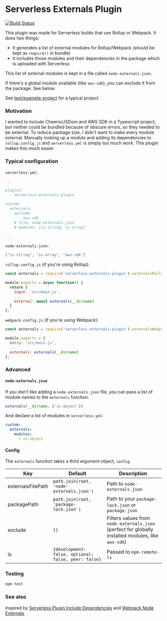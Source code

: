 # Serverless Externals Plugin

[![Build Status](https://travis-ci.org/hansottowirtz/serverless-externals-plugin.svg?branch=master)](https://travis-ci.org/hansottowirtz/serverless-externals-plugin)

This plugin was made for Serverless builds that use Rollup or Webpack. It does two things:

- It generates a list of external modules for Rollup/Webpack (should be kept as `require()` in bundle)
- It includes those modules and their dependencies in the package which is uploaded with Serverless.

This list of external modules is kept in a file called `node-externals.json`.

If there's a global module available (like `aws-sdk`), you can exclude it from the package. See below.

See [test/example-project](test/example-project) for a typical project.

### Motivation

I wanted to include Cheerio/JSDom and AWS SDK in a Typescript project, but neither could be bundled because of obscure errors, so they needed to be external. To reduce package size, I didn't want to make every module external. Manually looking up a module and adding its dependencies to `rollup.config.js` and `serverless.yml` is simply too much work. This plugin makes this much easier.

### Typical configuration

`serverless.yml`:
```yml
...

plugins:
  - serverless-externals-plugin

custom:
  externals:
    exclude:
      - aws-sdk
    # file: node-externals.json
    # modules: [is-string, is-array]

...
```

`node-externals.json`:
```json
["is-string", "is-array", "aws-sdk"]
```

`rollup.config.js` (if you're using Rollup):
```javascript
const externals = require('serverless-externals-plugin').externalsRollup;

module.exports = async function() {
  return {
    input: 'src/main.js',
    ...
    external: await externals(__dirname)
  }
};
```

`webpack.config.js` (if you're using Webpack):
```javascript
const externals = require('serverless-externals-plugin').externalsWebpack;

module.exports = {
  entry: 'src/main.js',
  ...
  externals: externals(__dirname)
};
```

### Advanced

#### `node-externals.json`

If you don't like adding a `node-externals.json` file, you can pass a list of module names to the `externals` function:

```javascript
externals(__dirname, ['is-object'])
```

And declare a list of modules in `serverless.yml`:

```yml
custom:
  externals:
    modules:
      - is-object
```

#### Config

The `externals` function takes a third argument object, `config`.

Key               | Default                                           | Description
--- | --- | ---
externalsFilePath | `path.join(root, 'node-externals.json')`          | Path to `node-externals.json`
packagePath       | `path.join(root, 'package-lock.json')`                 | Path to your `package-lock.json` or `package.json`
exclude           | `[]`                                              | Filters values from `node-externals.json` (perfect for globally installed modules, like `aws-sdk`)
ls                | `{development: false, optional: false, peer: false}` | Passed to `npm-remote-ls`

### Testing

```bash
npm test
```

### See also

Inspired by [Serverless Plugin Include Dependencies](https://github.com/dougmoscrop/serverless-plugin-include-dependencies) and [Webpack Node Externals](https://github.com/liady/webpack-node-externals)
